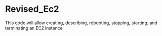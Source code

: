 # Revised_Ec2
This code will allow creating, describing, rebooting, stopping, starting, and terminating an EC2 instance

